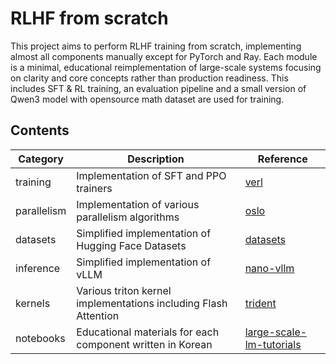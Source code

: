 # RLHF from scratch
This project aims to perform RLHF training from scratch, implementing almost all components manually except for PyTorch and Ray. Each module is a minimal, educational reimplementation of large-scale systems focusing on clarity and core concepts rather than production readiness. This includes SFT & RL training, an evaluation pipeline and a small version of Qwen3 model with opensource math dataset are used for training.

## Contents

| Category     | Description                                                     | Reference                                                                        |
|--------------|-----------------------------------------------------------------|----------------------------------------------------------------------------------|
| training     | Implementation of SFT and PPO trainers                          | [verl](https://github.com/volcengine/verl)                                       |
| parallelism  | Implementation of various parallelism algorithms                | [oslo](https://github.com/EleutherAI/oslo)                                       |
| datasets     | Simplified implementation of Hugging Face Datasets              | [datasets](https://github.com/huggingface/datasets)                              |
| inference    | Simplified implementation of vLLM                               | [nano-vllm](https://github.com/GeeeekExplorer/nano-vllm)                         |
| kernels      | Various triton kernel implementations including Flash Attention | [trident](https://github.com/kakaobrain/trident)                                 |
| notebooks    | Educational materials for each component written in Korean      | [large-scale-lm-tutorials](https://github.com/tunib-ai/large-scale-lm-tutorials) |

